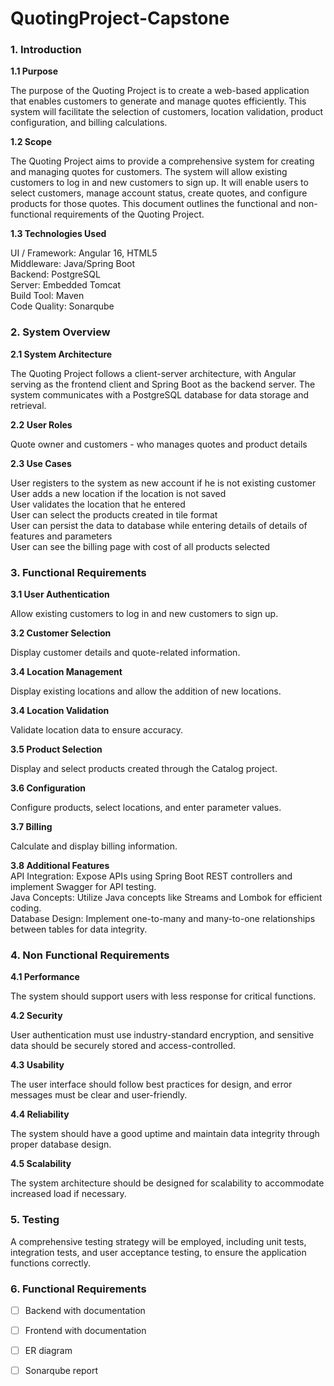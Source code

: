# QuotingProject-Capstone

### **1. Introduction**

**1.1 Purpose**

The purpose of the Quoting Project is to create a web-based application that enables customers to generate and manage quotes efficiently. This system will facilitate the selection of customers, location validation, product configuration, and billing calculations.

**1.2 Scope**

The Quoting Project aims to provide a comprehensive system for creating and managing quotes for customers. The system will allow existing customers to log in and new customers to sign up. It will enable users to select customers, manage account status, create quotes, and configure products for those quotes. This document outlines the functional and non-functional requirements of the Quoting Project.

**1.3 Technologies Used**

UI / Framework: Angular 16, HTML5 <br>
Middleware: Java/Spring Boot <br>
Backend: PostgreSQL <br>
Server: Embedded Tomcat <br>
Build Tool: Maven <br>
Code Quality: Sonarqube <br>

### **2. System Overview**

**2.1 System Architecture**

The Quoting Project follows a client-server architecture, with Angular serving as the frontend client and Spring Boot as the backend server. The system communicates with a PostgreSQL database for data storage and retrieval.

**2.2 User Roles**

Quote owner and customers - who manages quotes and product details

**2.3 Use Cases**

User registers to the system as new account if he is not existing customer <br>
User adds a new location if the location is not saved <br>
User validates the location that he entered <br>
User can select the products created in tile format <br>
User can persist the data to database while entering details of details of features and parameters <br>
User can see the billing page with cost of all products selected <br>

### **3. Functional Requirements**

**3.1 User Authentication**

Allow existing customers to log in and new customers to sign up.

**3.2 Customer Selection**

Display customer details and quote-related information.

**3.4 Location Management**

Display existing locations and allow the addition of new locations.

**3.4 Location Validation**

Validate location data to ensure accuracy.

**3.5 Product Selection**

Display and select products created through the Catalog project.

**3.6 Configuration**

Configure products, select locations, and enter parameter values.

**3.7 Billing**

Calculate and display billing information.

**3.8 Additional Features**<br>
API Integration: Expose APIs using Spring Boot REST controllers and implement Swagger for API testing.<br>
Java Concepts: Utilize Java concepts like Streams and Lombok for efficient coding.<br>
Database Design: Implement one-to-many and many-to-one relationships between tables for data integrity.

### **4. Non Functional Requirements**

**4.1 Performance**

The system should support users with less response for critical functions.

**4.2 Security**

User authentication must use industry-standard encryption, and sensitive data should be securely stored and access-controlled.

**4.3 Usability**

The user interface should follow best practices for design, and error messages must be clear and user-friendly.

**4.4 Reliability**

The system should have a good uptime and maintain data integrity through proper database design.

**4.5 Scalability**

The system architecture should be designed for scalability to accommodate increased load if necessary.

### **5. Testing**

A comprehensive testing strategy will be employed, including unit tests, integration tests, and user acceptance testing, to ensure the application functions correctly.

### **6. Functional Requirements**
- [ ] Backend with documentation
- [ ] Frontend with documentation
- [ ] ER diagram
- [ ] Sonarqube report

